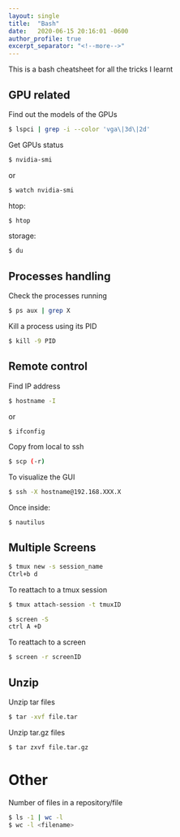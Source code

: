 ```yaml
---
layout: single
title:  "Bash"
date:   2020-06-15 20:16:01 -0600
author_profile: true
excerpt_separator: "<!--more-->"
---
```


This is a bash cheatsheet for all the tricks I learnt
<!--more-->


## GPU related

Find out the models of the GPUs
```sh
$ lspci | grep -i --color 'vga\|3d\|2d'
```

Get GPUs status
```sh
$ nvidia-smi

```
or 
```sh
$ watch nvidia-smi
```

htop:
```sh
$ htop
```
storage:
```sh
$ du
```

## Processes handling

Check the processes running
```sh
$ ps aux | grep X 
```

Kill a process using its PID
```sh
$ kill -9 PID
```

## Remote control

Find IP address
```sh
$ hostname -I
```
or
```sh
$ ifconfig
```

Copy from local to ssh
```sh
$ scp (-r) 
```
To visualize the GUI 
```sh
$ ssh -X hostname@192.168.XXX.X
```
Once inside:
```sh
$ nautilus
```
## Multiple Screens

```sh
$ tmux new -s session_name
Ctrl+b d
```

To reattach to a tmux session
```sh
$ tmux attach-session -t tmuxID
```

```sh
$ screen -S
ctrl A +D 
```

To reattach to a screen 
```sh
$ screen -r screenID
```

## Unzip

Unzip tar files
```sh
$ tar -xvf file.tar
```

Unzip tar.gz files
```sh
$ tar zxvf file.tar.gz
```

# Other

Number of files in a repository/file
```sh
$ ls -1 | wc -l
$ wc -l <filename>
```
